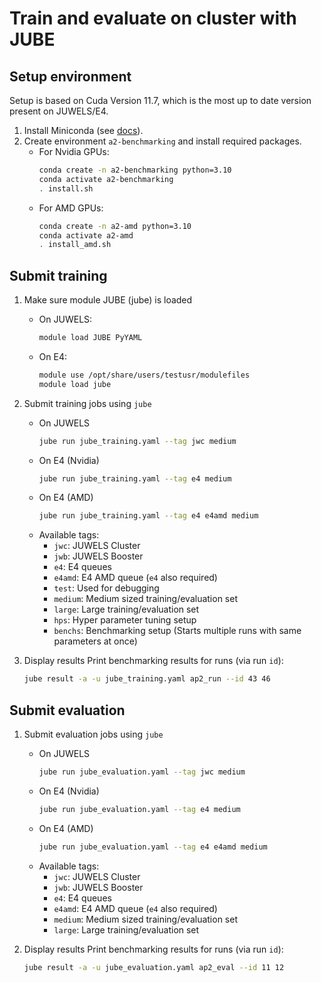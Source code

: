 # Train and evaluate on cluster with JUBE

## Setup environment
Setup is based on Cuda Version 11.7, which is the most up to date version present on JUWELS/E4.

1. Install Miniconda (see [docs](https://docs.conda.io/projects/conda/en/latest/user-guide/install/linux.html)).
2. Create environment `a2-benchmarking` and install required packages.
    * For Nvidia GPUs:
        ```bash
        conda create -n a2-benchmarking python=3.10
        conda activate a2-benchmarking
        . install.sh
        ```
    * For AMD GPUs:
        ```bash
        conda create -n a2-amd python=3.10
        conda activate a2-amd
        . install_amd.sh
        ```

## Submit training
1. Make sure module JUBE (jube) is loaded

    * On JUWELS:
        ```bash
        module load JUBE PyYAML
        ```
    * On E4:
        ```bash
        module use /opt/share/users/testusr/modulefiles
        module load jube
        ```
2. Submit training jobs using `jube`
    * On JUWELS
        ```bash
        jube run jube_training.yaml --tag jwc medium
        ```
    * On E4 (Nvidia)
        ```bash
        jube run jube_training.yaml --tag e4 medium
        ```
    * On E4 (AMD)
        ```bash
        jube run jube_training.yaml --tag e4 e4amd medium
        ```
    * Available tags:
        * `jwc`: JUWELS Cluster
        * `jwb`: JUWELS Booster
        * `e4`: E4 queues
        * `e4amd`: E4 AMD queue (`e4` also required)
        * `test`: Used for debugging
        * `medium`: Medium sized training/evaluation set
        * `large`: Large training/evaluation set
        * `hps`: Hyper parameter tuning setup
        * `benchs`: Benchmarking setup (Starts multiple runs with same parameters at once)

3. Display results
    Print benchmarking results for runs (via run `id`):
    ```bash
    jube result -a -u jube_training.yaml ap2_run --id 43 46
    ```
## Submit evaluation
1. Submit evaluation jobs using `jube`
    * On JUWELS
        ```bash
        jube run jube_evaluation.yaml --tag jwc medium
        ```
    * On E4 (Nvidia)
        ```bash
        jube run jube_evaluation.yaml --tag e4 medium
        ```
    * On E4 (AMD)
        ```bash
        jube run jube_evaluation.yaml --tag e4 e4amd medium
        ```
    * Available tags:
        * `jwc`: JUWELS Cluster
        * `jwb`: JUWELS Booster
        * `e4`: E4 queues
        * `e4amd`: E4 AMD queue (`e4` also required)
        * `medium`: Medium sized training/evaluation set
        * `large`: Large training/evaluation set

2. Display results
    Print benchmarking results for runs (via run `id`):
    ```bash
    jube result -a -u jube_evaluation.yaml ap2_eval --id 11 12
    ```

